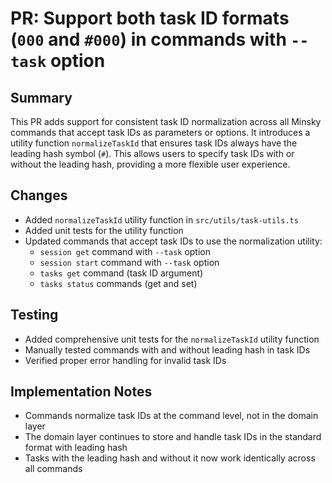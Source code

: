 # PR: Support both task ID formats (`000` and `#000`) in commands with `--task` option

## Summary
This PR adds support for consistent task ID normalization across all Minsky commands that accept task IDs as parameters or options. It introduces a utility function `normalizeTaskId` that ensures task IDs always have the leading hash symbol (`#`). This allows users to specify task IDs with or without the leading hash, providing a more flexible user experience.

## Changes
- Added `normalizeTaskId` utility function in `src/utils/task-utils.ts`
- Added unit tests for the utility function
- Updated commands that accept task IDs to use the normalization utility:
  - `session get` command with `--task` option
  - `session start` command with `--task` option
  - `tasks get` command (task ID argument)
  - `tasks status` commands (get and set)

## Testing
- Added comprehensive unit tests for the `normalizeTaskId` utility function
- Manually tested commands with and without leading hash in task IDs
- Verified proper error handling for invalid task IDs

## Implementation Notes
- Commands normalize task IDs at the command level, not in the domain layer
- The domain layer continues to store and handle task IDs in the standard format with leading hash
- Tasks with the leading hash and without it now work identically across all commands 
